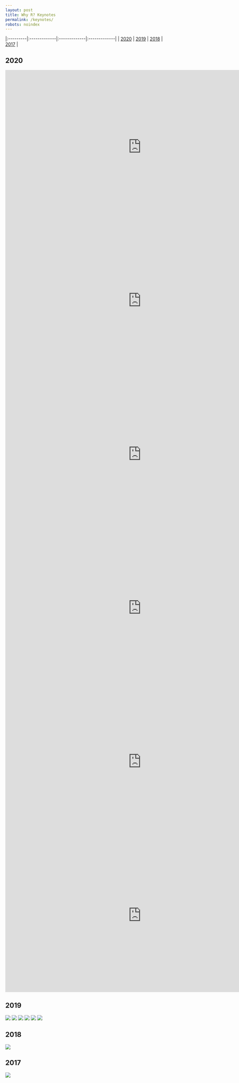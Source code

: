 ```yaml
---
layout: post
title: Why R? Keynotes
permalink: /keynotes/
robots: noindex
---
```


|:---------|:-------------|:-------------|:-------------|
| [2020](#2020) | [2019](#2019) |  [2018](#2018) | [2017](#2017) |

## 2020

<iframe width="850" height="480" src="https://www.youtube.com/embed/VdD0nHbcyk4" frameborder="0" allow="accelerometer; autoplay; clipboard-write; encrypted-media; gyroscope; picture-in-picture" allowfullscreen></iframe>

<iframe width="850" height="480" src="https://www.youtube.com/embed/O4SxU7cRDpI" frameborder="0" allow="accelerometer; autoplay; clipboard-write; encrypted-media; gyroscope; picture-in-picture" allowfullscreen></iframe>

<iframe width="850" height="480" src="https://www.youtube.com/embed/DF1WsYZ94Es" frameborder="0" allow="accelerometer; autoplay; clipboard-write; encrypted-media; gyroscope; picture-in-picture" allowfullscreen></iframe>

<iframe width="850" height="480" src="https://www.youtube.com/embed/OH_lt8qlSJw" frameborder="0" allow="accelerometer; autoplay; clipboard-write; encrypted-media; gyroscope; picture-in-picture" allowfullscreen></iframe>

<iframe width="850" height="480" src="https://www.youtube.com/embed/mEAyQ8bv1zU" frameborder="0" allow="accelerometer; autoplay; clipboard-write; encrypted-media; gyroscope; picture-in-picture" allowfullscreen></iframe>

<iframe width="850" height="480" src="https://www.youtube.com/embed/F523a8bKDJA" frameborder="0" allow="accelerometer; autoplay; clipboard-write; encrypted-media; gyroscope; picture-in-picture" allowfullscreen></iframe>


## 2019

<img src="/foundation/images/fulls/whyr2019/keynotes/wright.jpg" class="image">
<img src="/foundation/images/fulls/whyr2019/keynotes/keydana.jpg" class="image">
<img src="/foundation/images/fulls/whyr2019/keynotes/brito.jpg" class="image">
<img src="/foundation/images/fulls/whyr2019/keynotes/wit.jpg" class="image">
<img src="/foundation/images/fulls/whyr2019/keynotes/locke.jpg" class="image">
<img src="/foundation/images/fulls/whyr2019/keynotes/nowosad.jpg" class="image">

## 2018

<img src="/foundation/images/fulls/whyr2018/keynotes.JPG" class="image">

## 2017

<img src="/foundation/images/fulls/whyr2017/keynotes.JPG" class="image">